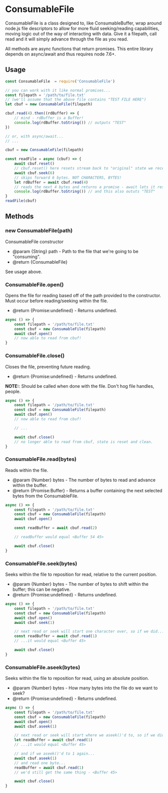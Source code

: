 # ConsumableFile

ConsumableFile is a class designed to, like ConsumableBuffer, wrap around node.js file descriptors to allow for more fluid seeking/reading capabilities,
 moving logic out of the way of interacting with data.  Give it a filepath, call read and it will simply advance through the file as you read.

All methods are async functions that return promises. This entire library depends on async/await and thus requires node 7.6+.

## Usage

``` js
const ConsumableFile  = require('ConsumableFile')

// you can work with it like normal promises...
const filepath = '/path/to/file.txt'
// (we'll assume that the above file contains "TEST FILE HERE")
let cbuf = new ConsumableFile(filepath)

cbuf.read(4).then((rdBuffer) => {
	// mind - rdBuffer is a Buffer!
	console.log(rdBuffer.toString()) // outputs "TEST"
})

// or, with async/await...
// ...

cbuf = new ConsumableFile(filepath)

const readFile = async (cbuf) => {
	await cbuf.reset()
	// cbuf.reset() here resets stream back to "original" state we received it in
	await cbuf.seek(6)
	// skips forward 6 bytes. NOT CHARACTERS, BYTES!
	let rdBuffer = await cbuf.read(4)
	// reads the next 4 bytes and returns a promise - await lets it resolve before storing into rdBuffer
	console.log(rdBuffer.toString()) // and this also oututs "TEST"
}
readFile(cbuf)
```

## Methods

### new ConsumableFile(path)

ConsumableFile constructor

* @param  {String} path - Path to the file that we're going to be "consuming".
* @return {ConsumableFile}

See usage above.

### ConsumableFile.open()

Opens the file for reading based off of the path provided to the constructor.
Must occur before reading/seeking within the file.

* @return {Promise:undefined} - Returns undefined.

``` js
async () => {
	const filepath = '/path/to/file.txt'
	const cbuf = new ConsumableFile(filepath)
	await cbuf.open()
	// now able to read from cbuf!
}
```

### ConsumableFile.close()

Closes the file, preventing future reading.

* @return {Promise:undefined} - Returns undefined.

**NOTE:**: Should be called when done with the file.  Don't hog file handles, people.

``` js
async () => {
	const filepath = '/path/to/file.txt'
	const cbuf = new ConsumableFile(filepath)
	await cbuf.open()
	// now able to read from cbuf!

	// ...

	await cbuf.close()
	// no longer able to read from cbuf, state is reset and clean.
}
```

### ConsumableFile.read(bytes)

Reads within the file.

* @param  {Number} bytes - The number of bytes to read and advance within the buffer.
* @return {Promise:Buffer}  - Returns a buffer containing the next selected bytes from the ConsumableFile.

``` js
async () => {
	const filepath = '/path/to/file.txt'
	const cbuf = new ConsumableFile(filepath)
	await cbuf.open()

	const readBuffer = await cbuf.read(2)

	// readBuffer would equal <Buffer 54 45>

	await cbuf.close()
}
```

### ConsumableFile.seek(bytes)

Seeks within the file to reposition for read, relative to the current position.

* @param  {Number} bytes - The number of bytes to shift within the buffer; this can be negative.
* @return {Promise:undefined} - Returns undefined.

``` js
async () => {
	const filepath = '/path/to/file.txt'
	const cbuf = new ConsumableFile(filepath)
	await cbuf.open()
	await cbuf.seek(1)

	// next read or seek will start one character over, so if we did...
	const readBuffer = await cbuf.read(1)
	// ...it would equal <Buffer 45>

	await cbuf.close()
}
```

### ConsumableFile.aseek(bytes)

Seeks within the file to reposition for read, using an absolute position.

* @param  {Number} bytes - How many bytes into the file do we want to seek?
* @return {Promise:undefined} - Returns undefined.

``` js
async () => {
	const filepath = '/path/to/file.txt'
	const cbuf = new ConsumableFile(filepath)
	await cbuf.open()
	await cbuf.aseek(1)

	// next read or seek will start where we aseek()'d to, so if we did...
	let readBuffer = await cbuf.read(1)
	// ...it would equal <Buffer 45>

	// and if we aseek()'d to 1 again...
	await cbuf.aseek(1)
	// and read one byte...
	readBuffer = await cbuf.read(1)
	// we'd still get the same thing - <Buffer 45>

	await cbuf.close()
}
```